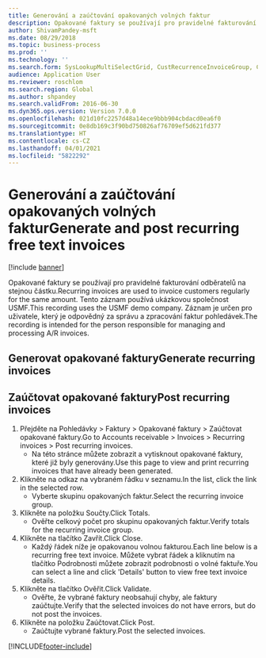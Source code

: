 ```yaml
---
title: Generování a zaúčtování opakovaných volných faktur
description: Opakované faktury se používají pro pravidelné fakturování odběratelů na stejnou částku.
author: ShivamPandey-msft
ms.date: 08/29/2018
ms.topic: business-process
ms.prod: ''
ms.technology: ''
ms.search.form: SysLookupMultiSelectGrid, CustRecurrenceInvoiceGroup, CustFreeInvoice, CustRecurrenceInvoiceTotals
audience: Application User
ms.reviewer: roschlom
ms.search.region: Global
ms.author: shpandey
ms.search.validFrom: 2016-06-30
ms.dyn365.ops.version: Version 7.0.0
ms.openlocfilehash: 021d10fc2257d48a14ece9bbb904cbdacd0ea6f0
ms.sourcegitcommit: 0e8db169c3f90bd750826af76709ef5d621fd377
ms.translationtype: HT
ms.contentlocale: cs-CZ
ms.lasthandoff: 04/01/2021
ms.locfileid: "5822292"
---
```

# <a name="generate-and-post-recurring-free-text-invoices"></a><span data-ttu-id="c172a-103">Generování a zaúčtování opakovaných volných faktur</span><span class="sxs-lookup"><span data-stu-id="c172a-103">Generate and post recurring free text invoices</span></span>

[!include [banner](../../includes/banner.md)]

<span data-ttu-id="c172a-104">Opakované faktury se používají pro pravidelné fakturování odběratelů na stejnou částku.</span><span class="sxs-lookup"><span data-stu-id="c172a-104">Recurring invoices are used to invoice customers regularly for the same amount.</span></span> <span data-ttu-id="c172a-105">Tento záznam používá ukázkovou společnost USMF.</span><span class="sxs-lookup"><span data-stu-id="c172a-105">This recording uses the USMF demo company.</span></span> <span data-ttu-id="c172a-106">Záznam je určen pro uživatele, který je odpovědný za správu a zpracování faktur pohledávek.</span><span class="sxs-lookup"><span data-stu-id="c172a-106">The recording is intended for the person responsible for managing and processing A/R invoices.</span></span>


## <a name="generate-recurring-invoices"></a><span data-ttu-id="c172a-107">Generovat opakované faktury</span><span class="sxs-lookup"><span data-stu-id="c172a-107">Generate recurring invoices</span></span>

## <a name="post-recurring-invoices"></a><span data-ttu-id="c172a-108">Zaúčtovat opakované faktury</span><span class="sxs-lookup"><span data-stu-id="c172a-108">Post recurring invoices</span></span>
1. <span data-ttu-id="c172a-109">Přejděte na Pohledávky > Faktury > Opakované faktury > Zaúčtovat opakované faktury.</span><span class="sxs-lookup"><span data-stu-id="c172a-109">Go to Accounts receivable > Invoices > Recurring invoices > Post recurring invoices.</span></span>
    * <span data-ttu-id="c172a-110">Na této stránce můžete zobrazit a vytisknout opakované faktury, které již byly generovány.</span><span class="sxs-lookup"><span data-stu-id="c172a-110">Use this page to view and print recurring invoices that have already been generated.</span></span>  
2. <span data-ttu-id="c172a-111">Klikněte na odkaz na vybraném řádku v seznamu.</span><span class="sxs-lookup"><span data-stu-id="c172a-111">In the list, click the link in the selected row.</span></span>
    * <span data-ttu-id="c172a-112">Vyberte skupinu opakovaných faktur.</span><span class="sxs-lookup"><span data-stu-id="c172a-112">Select the recurring invoice group.</span></span>  
3. <span data-ttu-id="c172a-113">Klikněte na položku Součty.</span><span class="sxs-lookup"><span data-stu-id="c172a-113">Click Totals.</span></span>
    * <span data-ttu-id="c172a-114">Ověřte celkový počet pro skupinu opakovaných faktur.</span><span class="sxs-lookup"><span data-stu-id="c172a-114">Verify totals for the recurring invoice group.</span></span>  
4. <span data-ttu-id="c172a-115">Klikněte na tlačítko Zavřít.</span><span class="sxs-lookup"><span data-stu-id="c172a-115">Click Close.</span></span>
    * <span data-ttu-id="c172a-116">Každý řádek níže je opakovanou volnou fakturou.</span><span class="sxs-lookup"><span data-stu-id="c172a-116">Each line below is a recurring free text invoice.</span></span> <span data-ttu-id="c172a-117">Můžete vybrat řádek a kliknutím na tlačítko Podrobnosti můžete zobrazit podrobnosti o volné faktuře.</span><span class="sxs-lookup"><span data-stu-id="c172a-117">You can select a line and click 'Details' button to view free text invoice details.</span></span>  
5. <span data-ttu-id="c172a-118">Klikněte na tlačítko Ověřit.</span><span class="sxs-lookup"><span data-stu-id="c172a-118">Click Validate.</span></span>
    * <span data-ttu-id="c172a-119">Ověřte, že vybrané faktury neobsahují chyby, ale faktury zaúčtujte.</span><span class="sxs-lookup"><span data-stu-id="c172a-119">Verify that the selected invoices do not have errors, but do not post the invoices.</span></span>  
6. <span data-ttu-id="c172a-120">Klikněte na položku Zaúčtovat.</span><span class="sxs-lookup"><span data-stu-id="c172a-120">Click Post.</span></span>
    * <span data-ttu-id="c172a-121">Zaúčtujte vybrané faktury.</span><span class="sxs-lookup"><span data-stu-id="c172a-121">Post the selected invoices.</span></span>  



[!INCLUDE[footer-include](../../../includes/footer-banner.md)]